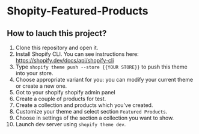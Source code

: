 # Shopity-Featured-Products
## How to lauch this project?
1. Clone this repository and open it.
2. Install Shopify CLI. You can see instructions here: https://shopify.dev/docs/api/shopify-cli
3. Type ```shopify theme push --store {{YOUR STORE}}``` to push this theme into your store.
4. Choose appropriate variant for you: you can modify your current theme or create a new one.
5. Got to your shopify shopify admin panel
6. Create a couple of products for test.
7. Create a collection and products which you've created.
8. Customize your theme and select section ```Featured Products```.
9. Choose in settings of the section a collection you want to show.
10. Launch dev server using ```shopify theme dev```.
